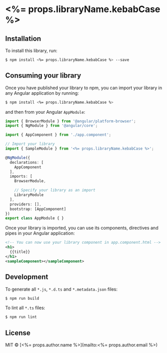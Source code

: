 # <%= props.libraryName.kebabCase %>

## Installation

To install this library, run:

```bash
$ npm install <%= props.libraryName.kebabCase %> --save
```

## Consuming your library

Once you have published your library to npm, you can import your library in any Angular application by running:

```bash
$ npm install <%= props.libraryName.kebabCase %>
```

and then from your Angular `AppModule`:

```typescript
import { BrowserModule } from '@angular/platform-browser';
import { NgModule } from '@angular/core';

import { AppComponent } from './app.component';

// Import your library
import { SampleModule } from '<%= props.libraryName.kebabCase %>';

@NgModule({
  declarations: [
    AppComponent
  ],
  imports: [
    BrowserModule,

    // Specify your library as an import
    LibraryModule
  ],
  providers: [],
  bootstrap: [AppComponent]
})
export class AppModule { }
```

Once your library is imported, you can use its components, directives and pipes in your Angular application:

```xml
<!-- You can now use your library component in app.component.html -->
<h1>
  {{title}}
</h1>
<sampleComponent></sampleComponent>
```

## Development

To generate all `*.js`, `*.d.ts` and `*.metadata.json` files:

```bash
$ npm run build
```

To lint all `*.ts` files:

```bash
$ npm run lint
```

## License

MIT © [<%= props.author.name %>](mailto:<%= props.author.email %>)
